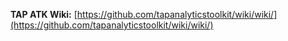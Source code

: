 **TAP ATK Wiki:** [https://github.com/tapanalyticstoolkit/wiki/wiki/](https://github.com/tapanalyticstoolkit/wiki/wiki/)
